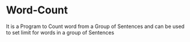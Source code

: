 # Word-Count
It is a Program to Count word from a Group of Sentences and can be used to set limit for words in a group of Sentences
